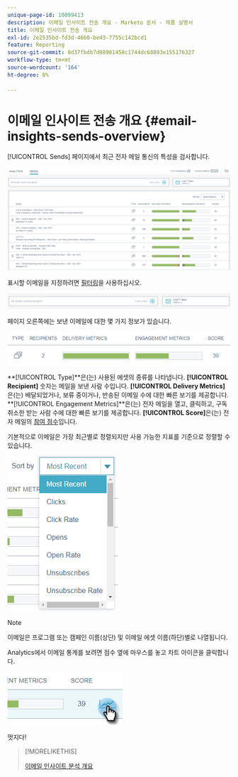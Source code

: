 ```yaml
---
unique-page-id: 10099413
description: 이메일 인사이트 전송 개요 - Marketo 문서 - 제품 설명서
title: 이메일 인사이트 전송 개요
exl-id: 2e2535bd-fd3d-4660-be43-7755c142bcd1
feature: Reporting
source-git-commit: 0d37fbdb7d08901458c1744dc68893e155176327
workflow-type: tm+mt
source-wordcount: '164'
ht-degree: 0%

---
```


# 이메일 인사이트 전송 개요 {#email-insights-sends-overview}

[!UICONTROL Sends] 페이지에서 최근 전자 메일 통신의 특성을 검사합니다.

![](assets/one.png)

표시할 이메일을 지정하려면 [필터링](/help/marketo/product-docs/reporting/email-insights/filtering-in-email-insights.md)을 사용하십시오.

![](assets/filtering.png)

페이지 오른쪽에는 보낸 이메일에 대한 몇 가지 정보가 있습니다.

![](assets/two-1.png)

**[!UICONTROL Type]**은(는) 사용된 에셋의 종류를 나타냅니다.
**[!UICONTROL Recipient]** 숫자는 메일을 보낸 사람 수입니다.
**[!UICONTROL Delivery Metrics]**&#x200B;은(는) 배달되었거나, 보류 중이거나, 반송된 이메일 수에 대한 빠른 보기를 제공합니다.\
**[!UICONTROL Engagement Metrics]**은(는) 전자 메일을 열고, 클릭하고, 구독 취소한 받는 사람 수에 대한 빠른 보기를 제공합니다.
**[!UICONTROL Score]**&#x200B;은(는) 전자 메일의 [참여 점수](/help/marketo/product-docs/email-marketing/drip-nurturing/reports-and-notifications/understanding-the-engagement-score.md)입니다.

기본적으로 이메일은 가장 최근별로 정렬되지만 사용 가능한 지표를 기준으로 정렬할 수 있습니다.

![](assets/three-1.png)

>[!NOTE]
>
>이메일은 프로그램 또는 캠페인 이름(상단) 및 이메일 에셋 이름(하단)별로 나열됩니다.

Analytics에서 이메일 통계를 보려면 점수 옆에 마우스를 놓고 차트 아이콘을 클릭합니다.

![](assets/five.png)

멋지다!

>[!MORELIKETHIS]
>
>[이메일 인사이트 분석 개요](/help/marketo/product-docs/reporting/email-insights/email-insights-analytics-overview.md)
